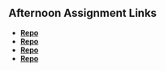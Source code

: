 ## Afternoon Assignment Links

* **[Repo](https://github.com/jwalk99star/<ASSIGNMENT_REPO>)**
* **[Repo](https://github.com/jwalk99star/<ASSIGNMENT_REPO>)**
* **[Repo](https://github.com/jwalk99star/<ASSIGNMENT_REPO>)**
* **[Repo](https://github.com/jwalk99star/<ASSIGNMENT_REPO>)**
